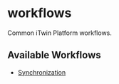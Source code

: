 # workflows

Common iTwin Platform workflows.

## Available Workflows

- [Synchronization](workflows/synchronization.md)